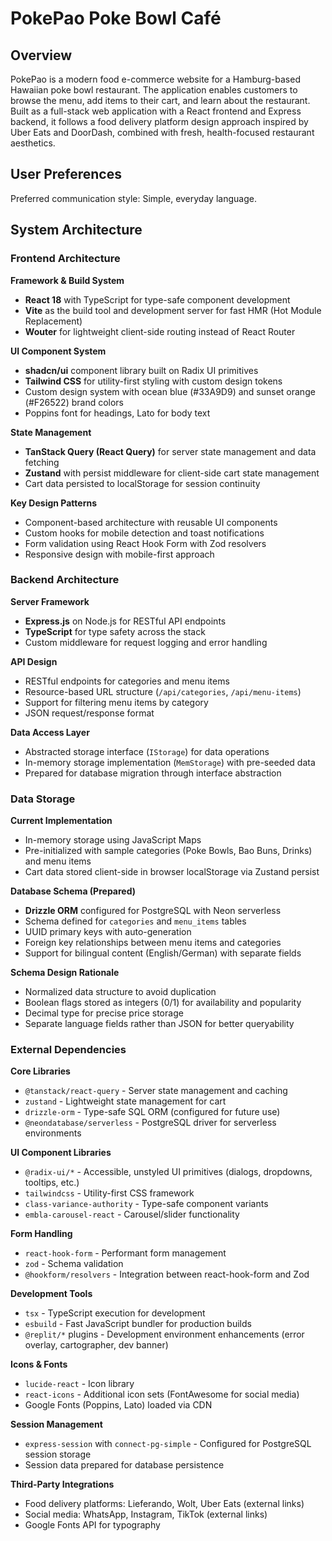 # PokePao Poke Bowl Café

## Overview

PokePao is a modern food e-commerce website for a Hamburg-based Hawaiian poke bowl restaurant. The application enables customers to browse the menu, add items to their cart, and learn about the restaurant. Built as a full-stack web application with a React frontend and Express backend, it follows a food delivery platform design approach inspired by Uber Eats and DoorDash, combined with fresh, health-focused restaurant aesthetics.

## User Preferences

Preferred communication style: Simple, everyday language.

## System Architecture

### Frontend Architecture

**Framework & Build System**
- **React 18** with TypeScript for type-safe component development
- **Vite** as the build tool and development server for fast HMR (Hot Module Replacement)
- **Wouter** for lightweight client-side routing instead of React Router

**UI Component System**
- **shadcn/ui** component library built on Radix UI primitives
- **Tailwind CSS** for utility-first styling with custom design tokens
- Custom design system with ocean blue (#33A9D9) and sunset orange (#F26522) brand colors
- Poppins font for headings, Lato for body text

**State Management**
- **TanStack Query (React Query)** for server state management and data fetching
- **Zustand** with persist middleware for client-side cart state management
- Cart data persisted to localStorage for session continuity

**Key Design Patterns**
- Component-based architecture with reusable UI components
- Custom hooks for mobile detection and toast notifications
- Form validation using React Hook Form with Zod resolvers
- Responsive design with mobile-first approach

### Backend Architecture

**Server Framework**
- **Express.js** on Node.js for RESTful API endpoints
- **TypeScript** for type safety across the stack
- Custom middleware for request logging and error handling

**API Design**
- RESTful endpoints for categories and menu items
- Resource-based URL structure (`/api/categories`, `/api/menu-items`)
- Support for filtering menu items by category
- JSON request/response format

**Data Access Layer**
- Abstracted storage interface (`IStorage`) for data operations
- In-memory storage implementation (`MemStorage`) with pre-seeded data
- Prepared for database migration through interface abstraction

### Data Storage

**Current Implementation**
- In-memory storage using JavaScript Maps
- Pre-initialized with sample categories (Poke Bowls, Bao Buns, Drinks) and menu items
- Cart data stored client-side in browser localStorage via Zustand persist

**Database Schema (Prepared)**
- **Drizzle ORM** configured for PostgreSQL with Neon serverless
- Schema defined for `categories` and `menu_items` tables
- UUID primary keys with auto-generation
- Foreign key relationships between menu items and categories
- Support for bilingual content (English/German) with separate fields

**Schema Design Rationale**
- Normalized data structure to avoid duplication
- Boolean flags stored as integers (0/1) for availability and popularity
- Decimal type for precise price storage
- Separate language fields rather than JSON for better queryability

### External Dependencies

**Core Libraries**
- `@tanstack/react-query` - Server state management and caching
- `zustand` - Lightweight state management for cart
- `drizzle-orm` - Type-safe SQL ORM (configured for future use)
- `@neondatabase/serverless` - PostgreSQL driver for serverless environments

**UI Component Libraries**
- `@radix-ui/*` - Accessible, unstyled UI primitives (dialogs, dropdowns, tooltips, etc.)
- `tailwindcss` - Utility-first CSS framework
- `class-variance-authority` - Type-safe component variants
- `embla-carousel-react` - Carousel/slider functionality

**Form Handling**
- `react-hook-form` - Performant form management
- `zod` - Schema validation
- `@hookform/resolvers` - Integration between react-hook-form and Zod

**Development Tools**
- `tsx` - TypeScript execution for development
- `esbuild` - Fast JavaScript bundler for production builds
- `@replit/*` plugins - Development environment enhancements (error overlay, cartographer, dev banner)

**Icons & Fonts**
- `lucide-react` - Icon library
- `react-icons` - Additional icon sets (FontAwesome for social media)
- Google Fonts (Poppins, Lato) loaded via CDN

**Session Management**
- `express-session` with `connect-pg-simple` - Configured for PostgreSQL session storage
- Session data prepared for database persistence

**Third-Party Integrations**
- Food delivery platforms: Lieferando, Wolt, Uber Eats (external links)
- Social media: WhatsApp, Instagram, TikTok (external links)
- Google Fonts API for typography